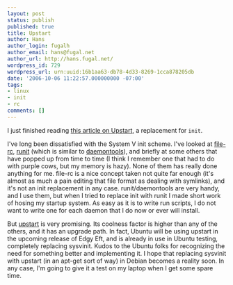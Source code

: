 ```yaml
---
layout: post
status: publish
published: true
title: Upstart
author: Hans
author_login: fugalh
author_email: hans@fugal.net
author_url: http://hans.fugal.net/
wordpress_id: 729
wordpress_url: urn:uuid:16b1aa63-db78-4d33-8269-1cca878205db
date: '2006-10-06 11:22:57.000000000 -07:00'
tags:
- linux
- init
- rc
comments: []
---
```

<p>I just finished reading <a href="http://www.linux.com/article.pl?sid=06/09/18/1623244">this article on Upstart</a>, a replacement for <code>init</code>. </p>

<p>I've long been dissatisfied with the System V init scheme. I've looked at
<a href="http://packages.debian.org/unstable/admin/file-rc">file-rc</a>,
<a href="http://smarden.org/runit/">runit</a> (which is similar to
<a href="http://cr.yp.to/daemontools.html">daemontools</a>), and briefly at some others
that have popped up from time to time (I think I remember one that had to do
with purple cows, but my memory is hazy). None of them has really done anything
for me. file-rc is a nice concept taken not quite far enough (it's almost as
much a pain editing that file format as dealing with symlinks), and it's not an
init replacement in any case. runit/daemontools are very handy, and I use them,
but when I tried to replace init with runit I made short work of hosing my
startup system. As easy as it is to write run scripts, I do not want to write
one for each daemon that I do now or ever will install.</p>

<p>But <a href="http://upstart.ubuntu.com/">upstart</a> is very promising. Its coolness
factor is higher than any of the others, and it has an upgrade path. In fact,
Ubuntu will be using upstart in the upcoming release of Edgy Eft, and is
already in use in Ubuntu testing, completely replacing sysvinit. Kudos to the
Ubuntu folks for recognizing the need for something better and implementing it.
I hope that replacing sysvinit with upstart (in an apt-get sort of way) in
Debian becomes a reality soon.  In any case, I'm going to give it a test on my
laptop when I get some spare time.</p>
